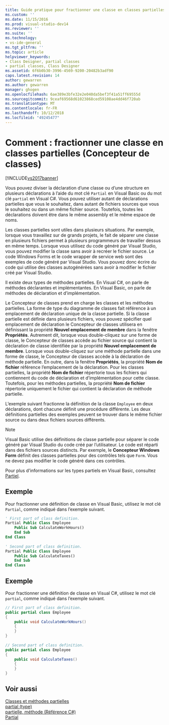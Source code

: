 ```yaml
---
title: Guide pratique pour fractionner une classe en classes partielles (Concepteur de classes) | Microsoft Docs
ms.custom: ''
ms.date: 11/15/2016
ms.prod: visual-studio-dev14
ms.reviewer: ''
ms.suite: ''
ms.technology:
- vs-ide-general
ms.tgt_pltfrm: ''
ms.topic: article
helpviewer_keywords:
- Class Designer, partial classes
- partial classes, Class Designer
ms.assetid: 6f6b0b30-3996-4569-9200-20482b3adf90
caps.latest.revision: 14
author: gewarren
ms.author: gewarren
manager: ghogen
ms.openlocfilehash: 6ae389e3bfe32e2e040da5bef3f41a51ff69555d
ms.sourcegitcommit: 9ceaf69568d61023868ced59108ae4dd46f720ab
ms.translationtype: MT
ms.contentlocale: fr-FR
ms.lasthandoff: 10/12/2018
ms.locfileid: "49245477"
---
```

# <a name="how-to-split-a-class-into-partial-classes-class-designer"></a>Comment : fractionner une classe en classes partielles (Concepteur de classes)
[!INCLUDE[vs2017banner](../includes/vs2017banner.md)]

Vous pouvez diviser la déclaration d’une classe ou d’une structure en plusieurs déclarations à l’aide du mot clé `Partial` en Visual Basic ou du mot clé `partial` en Visual C#. Vous pouvez utiliser autant de déclarations partielles que vous le souhaitez, dans autant de fichiers sources que vous le souhaitez ou dans un même fichier source. Toutefois, toutes les déclarations doivent être dans le même assembly et le même espace de noms.  
  
 Les classes partielles sont utiles dans plusieurs situations. Par exemple, lorsque vous travaillez sur de grands projets, le fait de séparer une classe en plusieurs fichiers permet à plusieurs programmeurs de travailler dessus en même temps. Lorsque vous utilisez du code généré par Visual Studio, vous pouvez modifier la classe sans avoir à recréer le fichier source. Le code Windows Forms et le code wrapper de service web sont des exemples de code généré par Visual Studio. Vous pouvez donc écrire du code qui utilise des classes autogénérées sans avoir à modifier le fichier créé par Visual Studio.  
  
 Il existe deux types de méthodes partielles. En Visual C#, on parle de méthodes déclarantes et implémentantes. En Visual Basic, on parle de méthodes de déclaration et d’implémentation.  
  
 Le Concepteur de classes prend en charge les classes et les méthodes partielles. La forme de type du diagramme de classes fait référence à un emplacement de déclaration unique de la classe partielle. Si la classe partielle est définie dans plusieurs fichiers, vous pouvez spécifier quel emplacement de déclaration le Concepteur de classes utilisera en définissant la propriété **Nouvel emplacement de membre** dans la fenêtre **Propriétés**. Autrement dit, lorsque vous double-cliquez sur une forme de classe, le Concepteur de classes accède au fichier source qui contient la déclaration de classe identifiée par la propriété **Nouvel emplacement de membre**. Lorsque vous double-cliquez sur une méthode partielle dans une forme de classe, le Concepteur de classes accède à la déclaration de méthode partielle. En outre, dans la fenêtre **Propriétés**, la propriété **Nom de fichier** référence l’emplacement de la déclaration. Pour les classes partielles, la propriété **Nom de fichier** répertorie tous les fichiers qui contiennent du code de déclaration et d’implémentation pour cette classe. Toutefois, pour les méthodes partielles, la propriété **Nom de fichier** répertorie uniquement le fichier qui contient la déclaration de méthode partielle.  
  
 L’exemple suivant fractionne la définition de la classe `Employee` en deux déclarations, dont chacune définit une procédure différente. Les deux définitions partielles des exemples peuvent se trouver dans le même fichier source ou dans deux fichiers sources différents.  
  
> [!NOTE]
>  Visual Basic utilise des définitions de classe partielle pour séparer le code généré par Visual Studio du code créé par l’utilisateur. Le code est réparti dans des fichiers sources distincts. Par exemple, le **Concepteur Windows Form** définit des classes partielles pour des contrôles tels que `Form`. Vous ne devez pas modifier le code généré dans ces contrôles.  
  
 Pour plus d’informations sur les types partiels en Visual Basic, consultez [Partiel](http://msdn.microsoft.com/library/7adaef80-f435-46e1-970a-269fff63b448).  
  
## <a name="example"></a>Exemple  
 Pour fractionner une définition de classe en Visual Basic, utilisez le mot clé `Partial`, comme indiqué dans l’exemple suivant.  
  
```vb  
' First part of class definition.  
Partial Public Class Employee  
    Public Sub CalculateWorkHours()  
    End Sub  
End Class  
  
' Second part of class definition.  
Partial Public Class Employee  
    Public Sub CalculateTaxes()  
    End Sub  
End Class  
```  
  
## <a name="example"></a>Exemple  
 Pour fractionner une définition de classe en Visual C#, utilisez le mot clé `partial`, comme indiqué dans l’exemple suivant.  
  
```csharp  
// First part of class definition.  
public partial class Employee  
{  
    public void CalculateWorkHours()  
    {  
    }  
}  
  
// Second part of class definition.  
public partial class Employee  
{  
    public void CalculateTaxes()  
    {  
    }  
}  
```  
  
## <a name="see-also"></a>Voir aussi  
 [Classes et méthodes partielles](http://msdn.microsoft.com/library/804cecb7-62db-4f97-a99f-60975bd59fa1)   
 [partial (type)](http://msdn.microsoft.com/library/27320743-a22e-4c7b-b0b3-53afe3607334)   
 [partielle, méthode (Référence C#)](http://msdn.microsoft.com/library/43f40242-17e0-4452-8573-090503ad3137)   
 [Partial](http://msdn.microsoft.com/library/7adaef80-f435-46e1-970a-269fff63b448)



